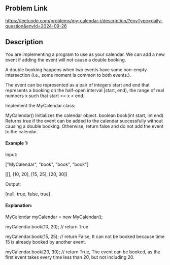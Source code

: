 ## Problem Link

https://leetcode.com/problems/my-calendar-i/description/?envType=daily-question&envId=2024-09-26

## Description

You are implementing a program to use as your calendar. We can add a new event if adding the event will not cause a double booking.

A double booking happens when two events have some non-empty intersection (i.e., some moment is common to both events.).

The event can be represented as a pair of integers start and end that represents a booking on the half-open interval [start, end), the range of real numbers x such that start <= x < end.

Implement the MyCalendar class:

MyCalendar() Initializes the calendar object.
boolean book(int start, int end) Returns true if the event can be added to the calendar successfully without causing a double booking. Otherwise, return false and do not add the event to the calendar.

#### Example 1:

Input:

["MyCalendar", "book", "book", "book"]

[[], [10, 20], [15, 25], [20, 30]]

Output:

[null, true, false, true]


#### Explanation:

MyCalendar myCalendar = new MyCalendar();

myCalendar.book(10, 20); // return True

myCalendar.book(15, 25); // return False, It can not be booked because time 15 is already booked by another event.

myCalendar.book(20, 30); // return True, The event can be booked, as the first event takes every time less than 20, but not including 20.


